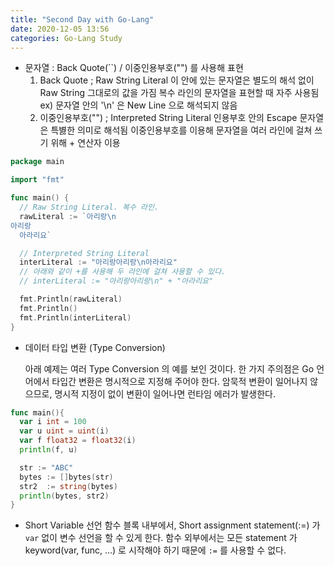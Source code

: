```yaml
---
title: "Second Day with Go-Lang"
date: 2020-12-05 13:56
categories: Go-Lang Study
---
```

- 문자열 : Back Quote(\`\`) / 이중인용부호("") 를 사용해 표현
  1. Back Quote ; Raw String Literal
    이 안에 있는 문자열은 별도의 해석 없이 Raw String 그대로의 값을 가짐
    복수 라인의 문자열을 표현할 때 자주 사용됨
    ex) 문자열 안의 '\n' 은 New Line 으로 해석되지 않음
  2. 이중인용부호("") ; Interpreted String Literal
    인용부호 안의 Escape 문자열은 특볋한 의미로 해석됨
    이중인용부호를 이용해 문자열을 여러 라인에 걸쳐 쓰기 위해 + 연산자 이용

```go
package main

import "fmt"

func main() {
  // Raw String Literal. 복수 라인.
  rawLiteral := `아리랑\n
아리랑
  아라리요`

  // Interpreted String Literal
  interLiteral := "아리랑아리랑\n아라리요"
  // 아래와 같이 +를 사용해 두 라인에 걸쳐 사용할 수 있다.
  // interLiteral := "아리랑아리랑\n" + "아라리요"

  fmt.Println(rawLiteral)
  fmt.Println()
  fmt.Println(interLiteral)
}
```

- 데이터 타입 변환 (Type Conversion)

  아래 예제는 여러 Type Conversion 의 예를 보인 것이다.
  한 가지 주의점은 Go 언어에서 타입간 변환은 명시적으로 지정해 주어야 한다.
  암묵적 변환이 일어나지 않으므로, 명시적 지정이 없이 변환이 일어나면 런타임 에러가 발생한다.

```go
func main(){
  var i int = 100
  var u uint = uint(i)
  var f float32 = float32(i)
  println(f, u)

  str := "ABC"
  bytes := []bytes(str)
  str2  := string(bytes)
  println(bytes, str2)
}
```

* Short Variable 선언
  함수 블록 내부에서, Short assignment statement(:=) 가 `var` 없이 변수 선언을 할 수 있게 한다.
  함수 외부에서는 모든 statement 가 keyword(var, func, ...) 로 시작해야 하기 때문에 `:=` 를 사용할 수 없다.
